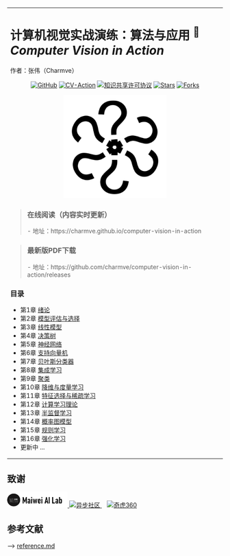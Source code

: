 <table align="center">
<tr ><td>
<h1> 计算机视觉实战演练：算法与应用 <sup> 📌</sup>
<br><em>Computer Vision in Action</em></h1>

作者：张伟（Charmve）

<p align="center">
<a href="https://github.com/Charmve"><img src="https://img.shields.io/badge/👓-Charmve-blue" alt="GitHub"></a>
<a href="https://github.com/Charmve/computer-vision-in-action"><img src="https://img.shields.io/badge/CV-Action-yellow" alt="CV-Action"></a>
<a rel="license" href="http://creativecommons.org/licenses/by-nc-sa/4.0/"><img alt="知识共享许可协议" style="border-width:0" src="https://img.shields.io/badge/license-CC%20BY--NC--SA%204.0-lightgrey" /></a>
<a href="https://github.com/Charmve/computer-vision-in-action/edit/master/README.md"><img src="https://img.shields.io/github/stars/Charmve/computer-vision-in-action?style=social" alt="Stars"></a>
<a href="https://github.com/Charmve/computer-vision-in-action/edit/master/README.md"><img src="https://img.shields.io/github/forks/Charmve/computer-vision-in-action?style=social" alt="Forks"></a>
</p>

<div id="outputFigDisplay" align="center">
	<img src="../res/maiwei.png" width="240px" alt="logo:maiwei">
</div>

> <h3>在线阅读（内容实时更新）</h3>
> - 地址：https://charmve.github.io/computer-vision-in-action

> <h3>最新版PDF下载</h3>
> - 地址：https://github.com/charmve/computer-vision-in-action/releases

### 目录
- 第1章 [绪论](https://charmve.github.io/computer-vision-in-action/#/chapter1/chapter1)
- 第2章 [模型评估与选择](https://charmve.github.io/computer-vision-in-action/#/chapter2/chapter2)
- 第3章 [线性模型](https://charmve.github.io/computer-vision-in-action/#/chapter3/chapter3)
- 第4章 [决策树](https://charmve.github.io/computer-vision-in-action/#/chapter4/chapter4)
- 第5章 [神经网络](https://charmve.github.io/computer-vision-in-action/#/chapter5/chapter5)
- 第6章 [支持向量机](https://charmve.github.io/computer-vision-in-action/#/chapter6/chapter6)
- 第7章 [贝叶斯分类器](https://charmve.github.io/computer-vision-in-action/#/chapter7/chapter7)
- 第8章 [集成学习](https://charmve.github.io/computer-vision-in-action/#/chapter8/chapter8)
- 第9章 [聚类](https://charmve.github.io/computer-vision-in-action/#/chapter9/chapter9)
- 第10章 [降维与度量学习](https://charmve.github.io/computer-vision-in-action/#/chapter10/chapter10)
- 第11章 [特征选择与稀疏学习](https://charmve.github.io/computer-vision-in-action/#/chapter11/chapter11)
- 第12章 [计算学习理论](https://charmve.github.io/computer-vision-in-action/#/chapter12/chapter12)
- 第13章 [半监督学习](https://charmve.github.io/computer-vision-in-action/#/chapter13/chapter13)
- 第14章 [概率图模型](https://charmve.github.io/computer-vision-in-action/#/chapter14/chapter14)
- 第15章 [规则学习](https://charmve.github.io/computer-vision-in-action/#/chapter15/chapter15)
- 第16章 [强化学习](https://charmve.github.io/computer-vision-in-action/#/chapter16/chapter16)
- 更新中 ...

</tr>
</td>
</table>

## 致谢
<a href="https://maiweiai.github.io/"><img src="../res/maiwei_ai.png" height="36" alt="迈微AI研习社" title="迈微AI研习社"> </a> <a href="https://www.epubit.com/"><img src="https://cdn.ptpress.cn/pubcloud/3/app/0718A6B0/cover/20191204BD54009A.png" height="30" alt="异步社区" title="异步社区"> </a>  &nbsp;&nbsp; <a href="https://360.cn"><img src="https://p3.ssl.qhimg.com/t011e94f0b9ed8e66b0.png" height="36" alt="奇虎360" title="奇虎360"> </a> 

## 参考文献

--> [reference.md](REFERENCE.md)
